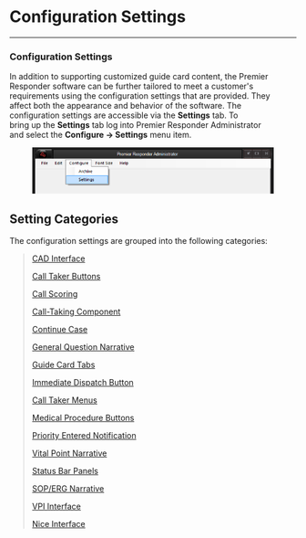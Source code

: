 # Configuration Settings

***

### **Configuration Settings**

In addition to supporting customized guide card content, the Premier
\
Responder software can be further tailored to meet a customer's
\
requirements using the configuration settings that are provided.  They
\
affect both the appearance and behavior of the software.  The
\
configuration settings are accessible via the **Settings** tab.  To
\
bring up the **Settings** tab log into Premier Responder Administrator
\
and select the **Configure -> Settings** menu item.

<figure><img src=".gitbook/assets/Configuration Settings_files/Image001.png" alt=""><figcaption></figcaption></figure>

## Setting Categories

The configuration settings are grouped into the following categories:

> [CAD Interface](Cad%20Interface%20Settings.md)
>
> [Call Taker Buttons](<Call Buttons Settings.md>)
>
> [Call Scoring](<Call Scoring Settings.md>)
>
> [Call-Taking Component](<Call-Taking Component Settings.md>)
>
> [Continue Case](<Continue Case Settings.md>)
>
> [General Question
> Narrative](<General Questions Narrative Settings.md>)
>
> [Guide Card Tabs](<Guide Card Tabs Settings.md>)
>
> [Immediate Dispatch
> Button](<Immediate Dispatch Button Settings.md>)
>
> [Call Taker Menus](Main%20Window%20Menus%20Settings.md)
>
> [Medical Procedure
> Buttons](<Medical Procedure Buttons Settings.md>)
>
> [Priority Entered
> Notification](<Priority Entered Notification Settings.md>)
>
> [Vital Point Narrative](<Vital Point Narrative Settings.md>)
>
> [Status Bar Panels](<Status Bar Panel Settings.md>)
>
> [SOP/ERG Narrative](<SOP-ERG Narrative Settings.md>)
>
> [VPI Interface](<VPI Interface Settings.md>)
>
> [Nice Interface](<NICE Interface Settings.md>)
